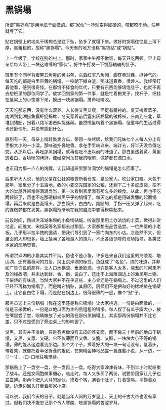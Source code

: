 # 黑锅塌

<link href="../../../css/style.css" rel="stylesheet" type="text/css" />

<div class="p">

所谓“黑锅塌”是用地瓜干面做的。那“家伙”一冷就变得硬硬的，咬都咬不动。荒年就亏了它。

贴在锅壁上的地瓜干稀糊总是往下坠，坠多了就塌下来。做好的锅塌往往是上薄下厚，黑粗粗的，故称“黑锅塌”。今天有的地方也称“黑锅贴”或“锅贴”。

上一年级了，学校在别的村上。那时，家家中午都不做饭，每天只吃两顿。早上母亲给每人带上一块这难缠的“家伙”，好中午打发一下饥肠辘辘的肚子。

班里有个同学背着带五角星的黄书包，头戴红军八角帽，脚穿黄球鞋，挺神气的。每天吃的都是白里带黄的锅塌。一咬朝下掉白渣，那味道真香，很馋人。我经常盯着他看，感到很奇怪。在那饥不择食的年代，只要有东西能够填饱肚子，也就不再去想班里的那位同学了。放学回到家的第一件事，就是忙着搬凳子，找杆子，把挂在屋梁上的小筐够下来，摸出一块黑锅塌。拼命地啃咬。

天天吃那东西，没有什么营养。人长得又黑又瘦，但挺有精神的。夏天挎着篮子，南湖到北湖捞鱼摸虾捉蚂蚱，冬天穿着前后露出灰棉絮的破棉袄，庄南到庄北，草堆到猪圈，扮着八路军游击队捉迷藏。虽然嘴里啃着个黑锅塌，但童年的生活过得也还挺快乐，并没有感到什么。

直到有一天，母亲上街赶集卖方瓜，带回一块烤牌，给我们兄妹七个人每人分上有手指大小的一小溜。那味道扑鼻地香。拿在手里端详来、端详去，好半天没舍得吃完。从那以后，再吃那黑锅塌，就再也吃不出以前的味道了。那白里透着黄、黄里透着白、香喷喷的烤牌，便经常同荡在我的眼前，做梦都在流口水。

也正因为那一点点的烤牌，让我知道班里那位同学的锅塌是怎么回事了。

后来听大人说，他的父亲在公社的粮管所看仓库，是公家人。吃公家口粮。大包干那年，家里分了十五亩地，收的小麦交完国家的公粮，还剩下二十多蛇皮袋，把不大的堂屋外间堆得满满当当，第一次看到家里面有那么多的粮食。从此，再也不吃两顿饭了，再也不吃那硬梆梆黑乎乎的锅塌了。每天吃的都是用碱发酵的起面锅塌。再后来就是白面馍头，那白馍头，白白的，圆圆的，手指一压又弹了起来，吃的连做梦都在发笑。黑锅塌渐渐地在我的脑海中变得模糊起来。

前段时间，路过洪泽湖朱坝的小鱼锅贴城，听说那里用土办法烧的土菜，做得非常地道。阎维文、宋祖英等名家都去过那里。大家都想去品尝品尝。一位热情的小老板，几乎用半拉半拽的邀请，把我们导引到了一家门向东的小店。店虽然不大，但里面的人却很多。墙上挂满了各地游人的照片，不乏各级领导的现场指导，各类艺术家的现场赞赏。

所谓洪泽湖的小鱼其实并不纯，鱼也不是小鱼，许多是来自我们这里的海陵湖、塔山湖，还有蔷薇河的刀鱼，换上洪泽湖的标签，鱼就成了“名鱼”。烧的味道，并非如广告词说的那样，让人口水横流、垂涎欲滴。也许是客人太多，烧煮的时间来不及的缘故吧，并未达到鲜、香、嫩，说白了，还比不上海陵湖边上的渔民用土锅、干柴烧的有味道。当然大家并不在乎这些，主心骨还是在锅塌上。不过这里的人们已经不再称为锅塌了，而是叫它锅贴，其原因，厨师们不是把和好的稀糊摊在锅壁上，让它自由往下塌，而是贴在锅边上，很薄很薄的一层，像个“贴”子。

服务员送上三份锅塌（我在这里还是称它锅塌）让大家挑选。一份是白面做的，一份是玉米做的，一份是以地瓜面为主的黑粗粗的锅塌。每人捏了有瓜子瓣大小，放在嘴里尝了尝，眼睛像放了光似的落在那份黑锅塌上。其实那两份锅塌并不比它差。只不过是受到了旁边桌上的影响罢了。

说黑，其实并不准确，只是有点像没有去皮的荞麦面，而不像三十年前的地瓜干锅塌，又黑、又厚、又硬。它不仅薄而且又香、又脆、又酥，一块块大小不等的锅塌，薄的能从这边看到那边。那个大个子，捧着好大的一块一句话没有，低着头，带着笑，就像托着半张折叠的报纸，在聚精会神地品尝一篇连载小说，从一边，一寸一寸、-口-口地往嘴里续。

那锅贴上了一盘空一盘，空一盘再上一盘。吃得大家津津有味，不到半小时就结束了战斗。还是女同胞做事细心，临走时，每人又多买了两份，说要带回家让儿子也尝尝鲜。那两个肥头大耳的家伙，摸着个嘴，腆着个肚子，打着饱嗝，平挪着双腿，边走边回头打量着那家小店。

可以说，我们今天的日子，就是当年人间的万岁皇上、天上的千古大帝也没有享过。但我们决不能忘记那个令人寒酸、吃黑锅塌的苦涩岁月。